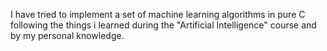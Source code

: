 I have tried to implement a set of machine learning algorithms in pure C following the things i learned during the "Artificial Intelligence" course and by my personal knowledge.